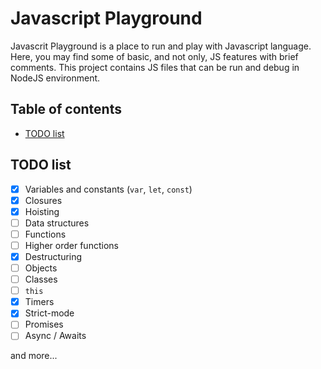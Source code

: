 # Javascript Playground
Javascrit Playground is a place to run and play with Javascript language. Here, you may find some of basic, and not only, JS features with brief comments. This project contains JS files that can be run and debug in NodeJS environment. 

## Table of contents
* [TODO list](#todo-list)

## TODO list

- [x] Variables and constants (`var`, `let`, `const`)
- [x] Closures
- [x] Hoisting
- [ ] Data structures
- [ ] Functions
- [ ] Higher order functions
- [x] Destructuring
- [ ] Objects
- [ ] Classes
- [ ] `this`
- [x] Timers
- [x] Strict-mode
- [ ] Promises
- [ ] Async / Awaits

and more...